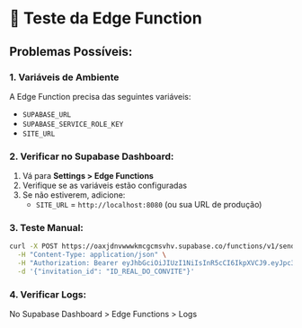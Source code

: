 # 🧪 Teste da Edge Function

## Problemas Possíveis:

### 1. **Variáveis de Ambiente**
A Edge Function precisa das seguintes variáveis:
- `SUPABASE_URL`
- `SUPABASE_SERVICE_ROLE_KEY`
- `SITE_URL`

### 2. **Verificar no Supabase Dashboard:**
1. Vá para **Settings > Edge Functions**
2. Verifique se as variáveis estão configuradas
3. Se não estiverem, adicione:
   - `SITE_URL` = `http://localhost:8080` (ou sua URL de produção)

### 3. **Teste Manual:**
```bash
curl -X POST https://oaxjdnvwwwkmcgcmsvhv.supabase.co/functions/v1/send-invite-email \
  -H "Content-Type: application/json" \
  -H "Authorization: Bearer eyJhbGciOiJIUzI1NiIsInR5cCI6IkpXVCJ9.eyJpc3MiOiJzdXBhYmFzZSIsInJlZiI6Im9heGpkbnZ3d3drbWNnY21zdmh2Iiwicm9sZSI6ImFub24iLCJpYXQiOjE3NTA5OTY1OTAsImV4cCI6MjA2NjU3MjU5MH0.vTI-LaYD59BoloFaLBt_OTr7mh5659TaaDwuPUqa7PQ" \
  -d '{"invitation_id": "ID_REAL_DO_CONVITE"}'
```

### 4. **Verificar Logs:**
No Supabase Dashboard > Edge Functions > Logs 